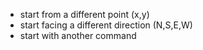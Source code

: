* start from a different point (x,y)
* start facing a different direction (N,S,E,W)
* start with another command
